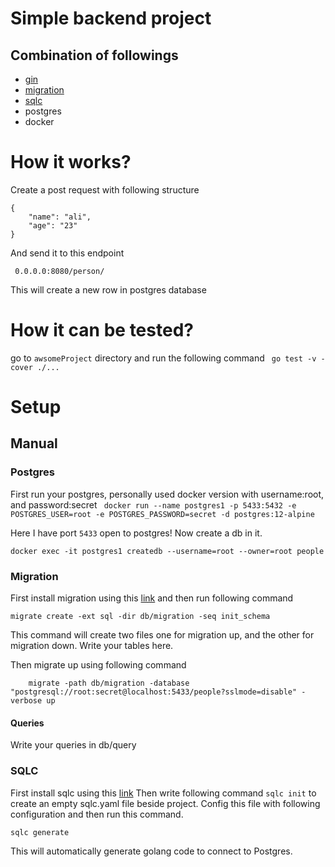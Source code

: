 # Simple backend project 
## Combination of followings
- [gin](https://github.com/gin-gonic/gin)
- [migration](https://github.com/golang-migrate/migrate)
- [sqlc](https://github.com/kyleconroy/sqlc)
- postgres
- docker

# How it works?
Create a post request with following structure
```azure
{
    "name": "ali",
    "age": "23"
}
```
And send it to this endpoint

``
0.0.0.0:8080/person/``

This  will create a new row in postgres database

# How it can be tested?
go to `awsomeProject` directory and run the following command
``
go test -v -cover ./...``
# Setup
## Manual
### Postgres
First run your postgres, personally used docker version with username:root, and password:secret
``
docker run --name postgres1 -p 5433:5432 -e POSTGRES_USER=root -e POSTGRES_PASSWORD=secret -d postgres:12-alpine``

Here I have port `5433` open to postgres!
Now create a db in it.

``docker exec -it postgres1 createdb --username=root --owner=root people``
### Migration
First install migration using this [link](https://github.com/golang-migrate/migrate/tree/master/cmd/migrate) 
and then run following command

``
migrate create -ext sql -dir db/migration -seq init_schema
``

This command will create two files one for migration up, and the other for migration down. Write your tables here.

Then migrate up using following command
```azure
	migrate -path db/migration -database "postgresql://root:secret@localhost:5433/people?sslmode=disable" -verbose up
```

#### Queries
Write your queries in db/query

### SQLC
First install sqlc using this [link](https://docs.sqlc.dev/en/latest/overview/install.html)
Then write following command `sqlc init` to create an empty sqlc.yaml file beside project. Config this file with following configuration and then run this command.

``
sqlc generate
``

This will automatically generate golang code to connect to Postgres.

